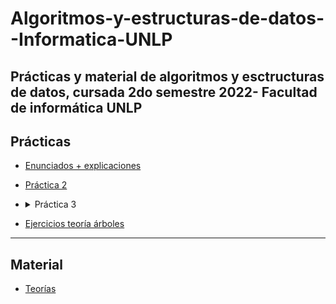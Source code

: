 # Algoritmos-y-estructuras-de-datos--Informatica-UNLP
Prácticas y material de algoritmos y esctructuras de datos, cursada 2do semestre 2022- Facultad de informática UNLP
----------
## Prácticas ##
* [Enunciados + explicaciones](https://github.com/ssofiaavila/Algoritmos-y-estructuras-de-datos--Informatica-UNLP/tree/main/Pr%C3%A1cticas/Enunciados%20%2B%20explicaciones)
* [Práctica 2](https://github.com/ssofiaavila/Algoritmos-y-estructuras-de-datos--Informatica-UNLP/tree/main/Pr%C3%A1cticas/Ejercicios/demo/src/main/java/ayed/practica2)
* <details>
  <summary> Práctica 3 </summary> 
  
  * [Tests](https://github.com/ssofiaavila/Algoritmos-y-estructuras-de-datos--Informatica-UNLP/tree/main/Pr%C3%A1cticas/Ejercicios/demo/src/main/java/ayed/practica3)
  * [Código](https://github.com/ssofiaavila/Algoritmos-y-estructuras-de-datos--Informatica-UNLP/tree/main/Pr%C3%A1cticas/Ejercicios/demo/src/main/java/ayed/tp03)
</details>

* [Ejercicios teoría árboles](https://github.com/ssofiaavila/Algoritmos-y-estructuras-de-datos--Informatica-UNLP/blob/main/Pr%C3%A1cticas/Ejercitaci%C3%B3n%20te%C3%B3rica%20de%20%C3%A1rboles%2C%20resoluci%C3%B3n.pdf)
 
----- 
## Material ##
* [Teorías](https://github.com/ssofiaavila/Algoritmos-y-estructuras-de-datos--Informatica-UNLP/tree/main/Teor%C3%ADas)
